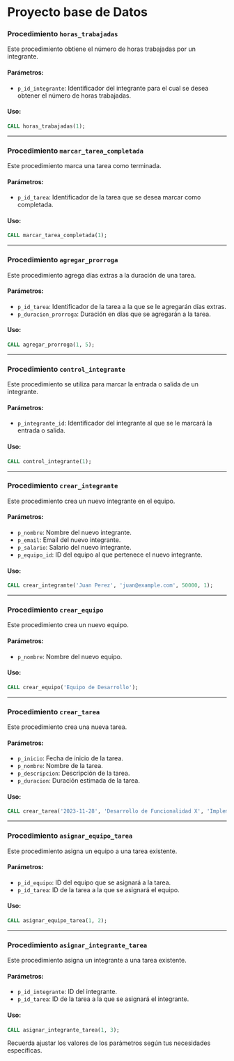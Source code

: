 # Proyecto base de Datos 


### Procedimiento `horas_trabajadas`

Este procedimiento obtiene el número de horas trabajadas por un integrante.

#### Parámetros:

- `p_id_integrante`: Identificador del integrante para el cual se desea obtener el número de horas trabajadas.

#### Uso:

```sql
CALL horas_trabajadas(1);
```

---

### Procedimiento `marcar_tarea_completada`

Este procedimiento marca una tarea como terminada.

#### Parámetros:

- `p_id_tarea`: Identificador de la tarea que se desea marcar como completada.

#### Uso:

```sql
CALL marcar_tarea_completada(1);
```

---

### Procedimiento `agregar_prorroga`

Este procedimiento agrega días extras a la duración de una tarea.

#### Parámetros:

- `p_id_tarea`: Identificador de la tarea a la que se le agregarán días extras.
- `p_duracion_prorroga`: Duración en días que se agregarán a la tarea.

#### Uso:

```sql
CALL agregar_prorroga(1, 5);
```

---

### Procedimiento `control_integrante`

Este procedimiento se utiliza para marcar la entrada o salida de un integrante.

#### Parámetros:

- `p_integrante_id`: Identificador del integrante al que se le marcará la entrada o salida.

#### Uso:

```sql
CALL control_integrante(1);
```

---

### Procedimiento `crear_integrante`

Este procedimiento crea un nuevo integrante en el equipo.

#### Parámetros:

- `p_nombre`: Nombre del nuevo integrante.
- `p_email`: Email del nuevo integrante.
- `p_salario`: Salario del nuevo integrante.
- `p_equipo_id`: ID del equipo al que pertenece el nuevo integrante.

#### Uso:

```sql
CALL crear_integrante('Juan Perez', 'juan@example.com', 50000, 1);
```

---

### Procedimiento `crear_equipo`

Este procedimiento crea un nuevo equipo.

#### Parámetros:

- `p_nombre`: Nombre del nuevo equipo.

#### Uso:

```sql
CALL crear_equipo('Equipo de Desarrollo');
```

---

### Procedimiento `crear_tarea`

Este procedimiento crea una nueva tarea.

#### Parámetros:

- `p_inicio`: Fecha de inicio de la tarea.
- `p_nombre`: Nombre de la tarea.
- `p_descripcion`: Descripción de la tarea.
- `p_duracion`: Duración estimada de la tarea.

#### Uso:

```sql
CALL crear_tarea('2023-11-28', 'Desarrollo de Funcionalidad X', 'Implementar nuevas características', 10);
```

---

### Procedimiento `asignar_equipo_tarea`

Este procedimiento asigna un equipo a una tarea existente.

#### Parámetros:

- `p_id_equipo`: ID del equipo que se asignará a la tarea.
- `p_id_tarea`: ID de la tarea a la que se asignará el equipo.

#### Uso:

```sql
CALL asignar_equipo_tarea(1, 2);
```

---

### Procedimiento `asignar_integrante_tarea`

Este procedimiento asigna un integrante a una tarea existente.

#### Parámetros:

- `p_id_integrante`: ID del integrante.
- `p_id_tarea`: ID de la tarea a la que se asignará el integrante.

#### Uso:

```sql
CALL asignar_integrante_tarea(1, 3);
```

Recuerda ajustar los valores de los parámetros según tus necesidades específicas.